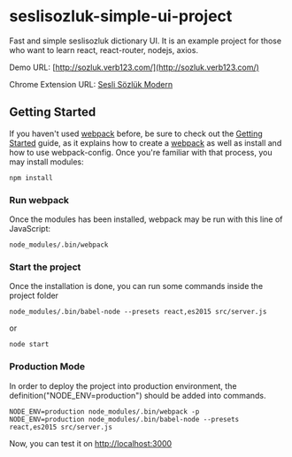# seslisozluk-simple-ui-project
Fast and simple seslisozluk dictionary UI. It is an example project for those who want to learn react, react-router, nodejs, axios.

Demo URL: [http://sozluk.verb123.com/](http://sozluk.verb123.com/)

Chrome Extension URL: [Sesli Sözlük Modern](https://chrome.google.com/webstore/detail/sesli-s%C3%B6zl%C3%BCk-modern/eligiblbegedpaeakkpchnjdgdlejkln)

## Getting Started
If you haven't used [webpack](https://webpack.js.org/) before, be sure to check out the [Getting Started](https://webpack.js.org/guides/getting-started/) guide, as it explains how to create a [webpack](https://webpack.js.org/guides/installation/) as well as install and how to use webpack-config. 
Once you're familiar with that process, you may install modules:

```shell
npm install
```

### Run webpack
Once the modules has been installed, webpack may be run with this line of JavaScript:

```shell
node_modules/.bin/webpack
```

### Start the project
Once the installation is done, you can run some commands inside the project folder

```shell
node_modules/.bin/babel-node --presets react,es2015 src/server.js
```
or 
```shell
node start
```

### Production Mode
In order to deploy the project into production environment, the definition("NODE_ENV=production") should be added into commands.

```shell
NODE_ENV=production node_modules/.bin/webpack -p
NODE_ENV=production node_modules/.bin/babel-node --presets react,es2015 src/server.js
```

Now, you can test it on [http://localhost:3000](http://localhost:3000)
